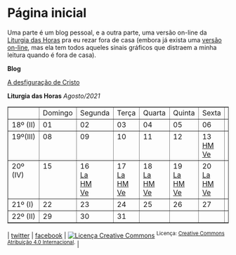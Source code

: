 # Página inicial

Uma parte é um blog pessoal, e a outra parte, uma versão on-line da <a href="https://pt.wikipedia.org/wiki/Liturgia_das_Horas">Liturgia das Horas</a> pra eu rezar fora de casa (embora já exista uma <a href="https://liturgiadashoras.online/">versão on-line</a>, mas ela tem todos aqueles sinais 
gráficos que distraem a minha leitura quando é fora de casa).

**Blog**

[A desfiguração de Cristo](adesfiguracaodecristo.html)


**Liturgia das Horas**
*Agosto/2021*
<table cellspacing="2" cellpadding="2" border="1" width="50%">
<tbody>
<tr>
<td valign="top"><br>
</td>
<td valign="top">Domingo</td>
<td valign="top">Segunda<br>
</td>
<td valign="top">Terça<br>
</td>
<td valign="top">Quarta<br>
</td>
<td valign="top">Quinta<br>
</td>
<td valign="top">Sexta<br>
</td>
<td valign="top">Sábado<br>
</td>
</tr>
<tr>
<td valign="top">18º (II)<br>
</td>
<td valign="top">01<br>
</td>
<td valign="top">02<br>
</td>
<td valign="top">03<br>
</td>
<td valign="top">04<br>
</td>
<td valign="top">05<br>
</td>
<td valign="top">06<br>
</td>
<td valign="top">07<br>
</td>
</tr>
<tr>
<td valign="top">19º(III)<br>
</td>
<td valign="top">08<br>
</td>
<td valign="top">09<br>
</td>
<td valign="top">10<br>
</td>
<td valign="top">11<br>
</td>
<td valign="top">12<br>
</td>
<td valign="top">13<br>
<a href="60hrm3sex.html">HM</a><br>
<a href="61ves3sex.html">Ve</a><br>
</td>
<td valign="top">14<br>
<a href="62lau3sab.html">La</a><br>
<a href="63hrm3sab.html">HM</a><br>
</td>
</tr>
<tr>
<td valign="top">20º (IV)<br>
</td>
<td valign="top">15<br>
</td>
<td valign="top">16<br>
<a href="68lau4seg.html">La</a><br>
<a href="69hrm4seg.html">HM</a><br>
<a href="70ves4seg.html">Ve</a> </td>
<td valign="top">17<br>
<a href="71lau4ter.html">La</a><br>
<a href="72hrm4ter.html">HM</a><br>
<a href="73ves4ter.html">Ve</a></td>
<td valign="top">18<br>
<a href="74lau4qua.html">La</a><br>
<a href="75hrm4qua.html">HM</a><br>
<a href="76ves4qua.html">Ve</a><br>  
</td>
<td valign="top">19<br>
  <a href="77lau4qui.html">La</a><br>
  <a href="78hrm4qui.html">HM</a><br>
  <a href="79ves4qui.html">Ve</a></td>
<td valign="top">20<br>
<a href="80lau4sex.html">La</a><br>
<a href="81hrm4sex.html">HM</a><br>
<a href="82ves4sex.html">Ve</a></td>
<td valign="top">21<br>
<a href="83lau4sab.html">La</a><br>
<a href="84hrm4sab.html">HM</a><br>
</td>
</tr>
<tr>
<td valign="top">21º (I)<br>
</td>
<td valign="top">22<br>
</td>
<td valign="top">23<br>
</td>
<td valign="top">24<br>
</td>
<td valign="top">25<br>
</td>
<td valign="top">26<br>
</td>
<td valign="top">27<br>
</td>
<td valign="top">28<br>
</td>
</tr>
<tr>
<td valign="top">22º (II)<br>
</td>
<td valign="top">29<br>
</td>
<td valign="top">30<br>
</td>
<td valign="top">31<br>
</td>
<td valign="top"><br>
</td>
<td valign="top"><br>
</td>
<td valign="top"><br>
</td>
<td valign="top"><br>
</td>
</tr>
</tbody>
</table>

| [twitter](https://twitter.com/mrclmlt) | [facebook](https://www.facebook.com/mrclmlt) | <a rel="license" href="http://creativecommons.org/licenses/by/4.0/"><img alt="Licença Creative Commons" style="border-width:0" src="https://i.creativecommons.org/l/by/4.0/80x15.png" /></a> <sup>Licença: <a rel="license" href="http://creativecommons.org/licenses/by/4.0/">Creative Commons Atribuição 4.0 Internacional</a>.</sup> |

<!-- Global site tag (gtag.js) - Google Analytics -->
<script async src="https://www.googletagmanager.com/gtag/js?id=G-VNQ24G1TCN"></script>
<script>
  window.dataLayer = window.dataLayer || [];
  function gtag(){dataLayer.push(arguments);}
  gtag('js', new Date());

  gtag('config', 'G-VNQ24G1TCN');
</script>
